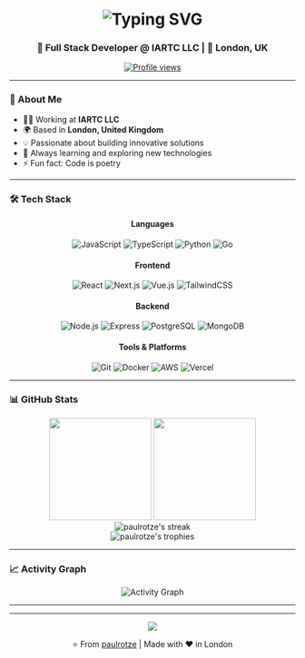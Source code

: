 <div align="center">
  <h1>
    <img src="https://readme-typing-svg.herokuapp.com?font=Fira+Code&size=32&duration=3000&pause=1000&color=2E9EF7&center=true&vCenter=true&width=600&lines=Hi+there+👋+I'm+Paul+Ropler;Welcome+to+my+GitHub+Profile!" alt="Typing SVG" />
  </h1>
  
  <h3>💼 Full Stack Developer @ IARTC LLC | 📍 London, UK</h3>
  
  <p>
    <a href="https://github.com/paulrotze">
      <img src="https://komarev.com/ghpvc/?username=paulrotze&color=blueviolet&style=flat-square&label=Profile+Views" alt="Profile views" />
    </a>
  </p>
</div>

---

### 🚀 About Me

- 👨‍💻 Working at **IARTC LLC**
- 🌍 Based in **London, United Kingdom**
- 💡 Passionate about building innovative solutions
- 🎯 Always learning and exploring new technologies
- ⚡ Fun fact: Code is poetry

---

### 🛠️ Tech Stack

<div align="center">

#### Languages
![JavaScript](https://img.shields.io/badge/-JavaScript-F7DF1E?style=for-the-badge&logo=javascript&logoColor=black)
![TypeScript](https://img.shields.io/badge/-TypeScript-3178C6?style=for-the-badge&logo=typescript&logoColor=white)
![Python](https://img.shields.io/badge/-Python-3776AB?style=for-the-badge&logo=python&logoColor=white)
![Go](https://img.shields.io/badge/-Go-00ADD8?style=for-the-badge&logo=go&logoColor=white)

#### Frontend
![React](https://img.shields.io/badge/-React-61DAFB?style=for-the-badge&logo=react&logoColor=black)
![Next.js](https://img.shields.io/badge/-Next.js-000000?style=for-the-badge&logo=next.js&logoColor=white)
![Vue.js](https://img.shields.io/badge/-Vue.js-4FC08D?style=for-the-badge&logo=vue.js&logoColor=white)
![TailwindCSS](https://img.shields.io/badge/-TailwindCSS-06B6D4?style=for-the-badge&logo=tailwind-css&logoColor=white)

#### Backend
![Node.js](https://img.shields.io/badge/-Node.js-339933?style=for-the-badge&logo=node.js&logoColor=white)
![Express](https://img.shields.io/badge/-Express-000000?style=for-the-badge&logo=express&logoColor=white)
![PostgreSQL](https://img.shields.io/badge/-PostgreSQL-4169E1?style=for-the-badge&logo=postgresql&logoColor=white)
![MongoDB](https://img.shields.io/badge/-MongoDB-47A248?style=for-the-badge&logo=mongodb&logoColor=white)

#### Tools & Platforms
![Git](https://img.shields.io/badge/-Git-F05032?style=for-the-badge&logo=git&logoColor=white)
![Docker](https://img.shields.io/badge/-Docker-2496ED?style=for-the-badge&logo=docker&logoColor=white)
![AWS](https://img.shields.io/badge/-AWS-232F3E?style=for-the-badge&logo=amazon-aws&logoColor=white)
![Vercel](https://img.shields.io/badge/-Vercel-000000?style=for-the-badge&logo=vercel&logoColor=white)

</div>

---

### 📊 GitHub Stats

<div align="center">
  <img height="180em" src="https://github-readme-stats.vercel.app/api?username=paulrotze&show_icons=true&theme=tokyonight&include_all_commits=true&count_private=true&hide_border=true"/>
  <img height="180em" src="https://github-readme-stats.vercel.app/api/top-langs/?username=paulrotze&layout=compact&langs_count=8&theme=tokyonight&hide_border=true"/>
</div>

<div align="center">
  <img src="https://github-readme-streak-stats.herokuapp.com/?user=paulrotze&theme=tokyonight&hide_border=true" alt="paulrotze's streak"/>
</div>

<div align="center">
  <img src="https://github-profile-trophy.vercel.app/?username=paulrotze&theme=tokyonight&no-frame=true&no-bg=false&margin-w=4&row=1" alt="paulrotze's trophies"/>
</div>

---

### 📈 Activity Graph

<div align="center">
  <img src="https://github-readme-activity-graph.vercel.app/graph?username=paulrotze&theme=tokyo-night&hide_border=true&area=true" alt="Activity Graph"/>
</div>

---



</div>

---

<div align="center">
  <img src="https://capsule-render.vercel.app/api?type=waving&color=gradient&height=100&section=footer"/>
  
  <p>⭐️ From <a href="https://github.com/paulrotze">paulrotze</a> | Made with ❤️ in London</p>
</div>

